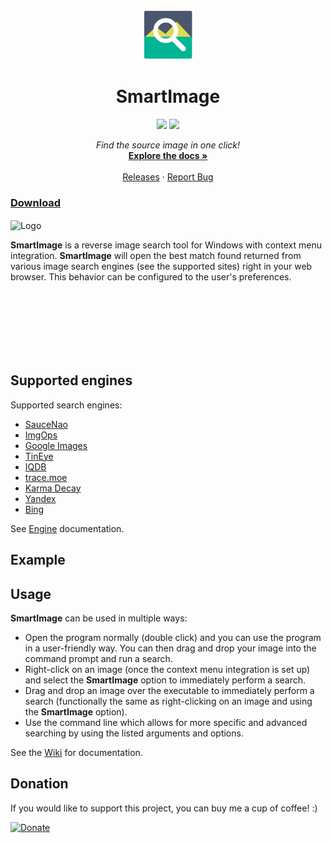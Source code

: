 <!-- PROJECT LOGO -->
<br />
<p align="center">
  <a href="https://github.com/Decimation/SmartImage">
    <img src="SmartImage/Icon.png" alt="Logo" width="80" height="80">
  </a>

  <h1 align="center">SmartImage</h1>
  
  <p align="center">
    <a href="https://GitHub.com/Decimation/SmartImage/releases/" alt="Releases">
        <img src="https://img.shields.io/github/release/Decimation/SmartImage.svg" /></a>
    
  <a href="https://GitHub.com/Decimation/SmartImage/releases/" alt="Total Downloads">
        <img src="https://img.shields.io/github/downloads/Decimation/SmartImage/total.svg" /></a>
    
</p>

  <p align="center">
  <i>Find the source image in one click!</i>
    <br />
    <a href="https://github.com/Decimation/SmartImage/wiki"><strong>Explore the docs »</strong></a>
    <br />
    <br />
    <a href="https://github.com/Decimation/SmartImage/releases">Releases</a>
    ·
    <a href="https://github.com/Decimation/SmartImage/issues">Report Bug</a>
    
  </p>
</p>

<!-- g -->


### [Download](https://github.com/Decimation/SmartImage/releases)

  
<img src="https://github.com/Decimation/SmartImage/raw/master/Demo.gif" alt="Logo" width="640" height="360" align="center">


**SmartImage** is a reverse image search tool for Windows with context menu integration. **SmartImage** will open the best match found returned from various image search engines (see the supported sites) right in your web browser. This behavior can be configured to the user's preferences.

<br />
<br />
<br />
<br />
<br />
<br />



## Supported engines

Supported search engines:

- [SauceNao](https://saucenao.com/)
- [ImgOps](http://imgops.com/)
- [Google Images](https://images.google.com/)
- [TinEye](https://tineye.com/)
- [IQDB](https://iqdb.org/)
- [trace.moe](https://trace.moe/)
- [Karma Decay](http://karmadecay.com/)
- [Yandex](https://yandex.com/images/)
- [Bing](https://www.bing.com/images/)

See [Engine](https://github.com/Decimation/SmartImage/wiki/Engines) documentation.

## Example



## Usage

**SmartImage** can be used in multiple ways:

- Open the program normally (double click) and you can use the program in a user-friendly way. You can then drag and drop your image into the command prompt and run a search.
- Right-click on an image (once the context menu integration is set up) and select the **SmartImage** option to immediately perform a search.
- Drag and drop an image over the executable to immediately perform a search (functionally the same as right-clicking on an image and using the **SmartImage** option).
- Use the command line which allows for more specific and advanced searching by using the listed arguments and options.

See the [Wiki](https://github.com/Decimation/SmartImage/wiki) for documentation.

## Donation

If you would like to support this project, you can buy me a cup of coffee! :)

[![Donate](https://img.shields.io/badge/Donate-PayPal-blue.svg)](https://paypal.me/decimation001?locale.x=en_US)
